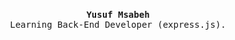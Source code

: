 <p align="center">
  <br>
  <samp>
    <b>Yusuf Msabeh</b>
    <br> Learning Back-End Developer (express.js).<br>

</samp>

 

</p>

